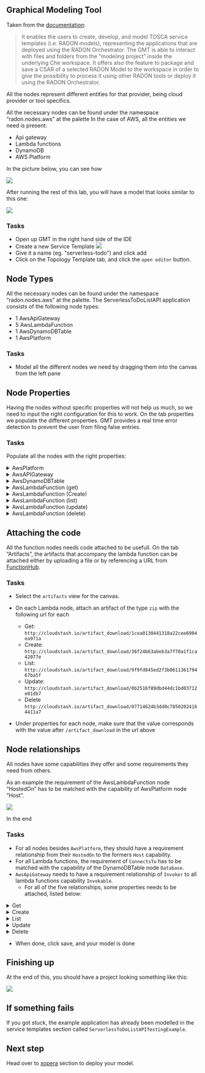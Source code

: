 
## Graphical Modeling Tool

Taken from the
[documentation](https://radon-ide.readthedocs.io/en/latest/):

> It enables the users to create, develop, and
> model TOSCA service templates (i.e. RADON
> models), representing the applications that are
> deployed using the RADON Orchestrator. The GMT
> is able to interact with files and folders from
> the “modeling project” inside the underlying Che
> workspace. It offers also the feature to package
> and save a CSAR of a selected RADON Model to the
> workspace in order to give the possibility to
> process it using other RADON tools or deploy it
> using the RADON Orchestrator.

All the nodes represent different entities for
that provider, being cloud provider or tool
specifics.

All the necessary nodes can be found under the
namespace “radon.nodes.aws” at the palette In the
case of AWS, all the entities we need is present:

- Api gateway
- Lambda functions
- DynamoDB
- AWS Platform

In the picture below, you can see how

![](img/2-ModelNodeTemplates.gif)

After running the rest of this lab, you will have
a model that looks similar to this one:

![](img/application-GMT2.png)

### Tasks

- Open up GMT in the right hand side of the IDE
- Create a new Service Template
  ![](img/GMT-add-model.png)
- Give it a name (eg. "serverless-todo") and click
  add
- Click on the Topology Template tab, and click
  the `open editor` button.

## Node Types

All the necessary nodes can be found under the
namespace “radon.nodes.aws” at the palette. The
ServerlessToDoListAPI application consists of the
following node types:

- 1 AwsApiGateway
- 5 AwsLambdaFunction
- 1 AwsDynamoDBTable
- 1 AwsPlatform

### Tasks

- Model all the different nodes we need by
  dragging them into the canvas from the left pane

## Node Properties

Having the nodes without specific properties will
not help us much, so we need to input the right
configuration for this to work. On the tab
properties we populate the different properties.
GMT provides a real time error detection to
prevent the user from filing false entries.

### Tasks

Populate all the nodes with the right properties:

<details>
      <summary>AwsPlatform</summary>

```
displayName: "AwsPlatform"
properties:
  name: "AWS"
  region: "eu-central-1"
```

</details>

<details>
      <summary>AwsAPIGateway</summary>

```
displayName: "AwsApiGateway"
properties:
  api_title: "ServerlessToDoListAPI"
  api_version: "1.0.0"
  api_description: "a simple serverless API example"
```

</details>

<details>
      <summary>AwsDynamoDBTable</summary>

```
displayName: "ItemsTable"
properties:
  hash_key_name: "id"
  read_capacity: 1
  write_capacity: 1
  hash_key_type: "STRING"
  name: "items"
```

</details>
<details>
      <summary>AwsLambdaFunction (get)</summary>

```
displayName: "GetTodoItem"
properties:
  handler: "get.handler"
  name: "get-todo"
  runtime: "nodejs10.x"
  statement_id: "get-stmt"
  zip_file: "1cea0130441318a22cee6904ea971a"
  env_vars: {"TODOS_TABLE":"items"}
```

</details>
<details>
      <summary>AwsLambdaFunction (Create)</summary>

```
displayName: "CreateTodoItem"
properties:
  handler: "create.handler"
  name: "create-item"
  runtime: "nodejs10.x"
  statement_id: "create-stmt"
  zip_file: "36f24b63abeb3a7f70a1f1ca42077e"
  env_vars: {"TODOS_TABLE":"items"}
```

</details>
<details>
      <summary>AwsLambdaFunction (list)</summary>

```
  displayName: "ListTodoItem"
      properties:
        handler: "list.handler"
        name: "list-todos"
        runtime: "nodejs10.x"
        statement_id: "list-statement"
        zip_file: "9f9fd845ed2f3b061136179467ba5f"
        env_vars: {"TODOS_TABLE":"items"}
```

</details>
<details>
      <summary>AwsLambdaFunction (update)</summary>

```
     displayName: "UpdateTodoItem"
      properties:
        handler: "update.handler"
        name: "update-item"
        runtime: "nodejs10.x"
        statement_id: "update-stmt"
        zip_file: "0b2516f89dbd44dc1bd03712e81db7"
        env_vars: {"TODOS_TABLE":"items"}
```

</details>
<details>
      <summary>AwsLambdaFunction (delete)</summary>

```
  displayName: "DeleteTodoItem"
      properties:
        handler: "delete.handler"
        name: "delete-item"
        runtime: "nodejs10.x"
        statement_id: "delete-stmt"
        zip_file: "07714624b3dd0c78502024164411a7"
        env_vars: {"TODOS_TABLE":"items"}
```

</details>

## Attaching the code

All the function nodes needs code attached to be
usefull. On the tab “Artifacts”, the artifacts
that accompany the lambda function can be attached
either by uploading a file or by referencing a URL
from [FunctionHub](functionhub.md).

### Tasks

- Select the `artifacts` view for the canvas.
- On each Lambda node, attach an artifact of the
  type `zip` with the following url for each

  - Get:
    `http://cloudstash.io/artifact_download/1cea0130441318a22cee6904ea971a`
  - Create:
    `http://cloudstash.io/artifact_download/36f24b63abeb3a7f70a1f1ca42077e`
  - List:
    `http://cloudstash.io/artifact_download/9f9fd845ed2f3b061136179467ba5f`
  - Update:
    `http://cloudstash.io/artifact_download/0b2516f89dbd44dc1bd03712e81db7`
  - Delete
    `http://cloudstash.io/artifact_download/07714624b3dd0c78502024164411a7`

- Under properties for each node, make sure that
  the value corresponds with the value after
  `/artifact_download` in the url above

## Node relationships

All nodes have some capabilities they offer and
some requirements they need from others.

As an example the requirement of the
AwsLambdaFunction node “HostedOn” has to be
matched with the capability of AwsPlatform node
“Host”.

![](img/4-ModelRelationships.gif)

In the end

### Tasks

- For all nodes besides `AwsPlatform`, they should
  have a requirement relationship from their
  `HostedOn` to the formers `Host` capability.
- For all Lambda functions, the requirement of
  `ConnectsTo` has to be matched with the
  capability of the DynamoDBTable node `Database`.
- `AwsApiGateway` needs to have a requirement
  relationship of `Invoker` to all lambda
  functions capability `Invokable`.
  - For all of the five relationships, some
    properties needs to be attached, listed below:

 <details>
      <summary>Get</summary>

```
properties:
  endpoint: "/todos/{id}"
  http_methods: "get"
```

</details>
<details>
      <summary>Create</summary>

```
properties:
  endpoint: "/todos"
  http_methods: "post"
```

</details>
<details>
      <summary>List</summary>

```
properties:
  endpoint: "/todos"
  http_methods: "get"
```

</details>
<details>
      <summary>Update</summary>

```
properties:
  endpoint: "/todos/{id}"
  http_methods: "put"
```

</details>
<details>
      <summary>Delete</summary>

```
properties:
  endpoint: "/todos/{id}"
  http_methods: "delete"
```

</details>

- When done, click save, and your model is done

## Finishing up

At the end of this, you should have a project
looking something like this:

![](img/application-GMT2.png)

## If something fails

If you got stuck, the example application has
already been modelled in the service templates
section called
`ServerlessToDoListAPITestingExample`.

## Next step

Head over to [xopera](xopera.md) section to deploy
your model.
